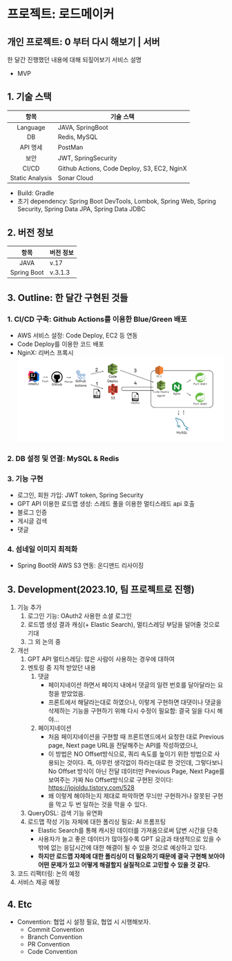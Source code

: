 # 프로젝트: 로드메이커
## 개인 프로젝트: 0 부터 다시 해보기 | 서버
한 달간 진행했던 내용에 대해 되짚어보기
서비스 설명
- MVP
## 1. 기술 스택
|       **항목**       | **기술 스택**                                   |
|:------------------:|---------------------------------------------|
|      Language      | JAVA, SpringBoot                            |
|         DB         | Redis, MySQL                                |
|       API 명세       | PostMan                                     |
|         보안         | JWT, SpringSecurity                         |
|       CI/CD        | Github Actions, Code Deploy, S3, EC2, NginX |
|  Static Analysis   | Sonar Cloud                                 |
- Build: Gradle
- 초기 dependency: Spring Boot DevTools, Lombok, Spring Web, Spring Security, Spring Data JPA, Spring Data JDBC
## 2. 버전 정보
|    **항목**     | **버전 정보** |
|:-------------:|-----------|
|     JAVA      | v.17      |
|  Spring Boot  | v.3.1.3   |
## 3. Outline: 한 달간 구현된 것들
### 1. CI/CD 구축: Github Actions를 이용한 Blue/Green 배포
   - AWS 서비스 설정: Code Deploy, EC2 등 연동
   - Code Deploy를 이용한 코드 배포
   - NginX: 리버스 프록시
![CI/CD: Blue/Green 무중단 배포](./img/cide_image.png)
### 2. DB 설정 및 연결: MySQL & Redis
### 3. 기능 구현
   - 로그인, 회원 가입: JWT token, Spring Security
   - GPT API 이용한 로드맵 생성: 스레드 풀을 이용한 멀티스레드 api 호출
   - 블로그 인증
   - 게시글 검색
   - 댓글
### 4. 섬네일 이미지 최적화
   - Spring Boot와 AWS S3 연동: 온디맨드 리사이징
## 3. Development(2023.10, 팀 프로젝트로 진행)
1. 기능 추가
   1. 로그인 기능: OAuth2 사용한 소셜 로그인
   2. 로드맵 생성 결과 캐싱(+ Elastic Search), 멀티스레딩 부담을 덜어줄 것으로 기대
   3. 그 외 논의 중
2. 개선
   1. GPT API 멀티스레딩: 많은 사람이 사용하는 경우에 대하여
   2. 멘토링 중 지적 받았던 내용
      1. 댓글
         - 페이지네이션 하면서 페이지 내에서 댓글의 일련 번호를 달아달라는 요청을 받았었음.
         - 프론트에서 해달라는대로 하였으나, 이렇게 구현하면 대댓이나 댓글을 삭제하는 기능을 구현하기 위해 다시 수정이 필요함: 결국 일을 다시 해야…
      2. 페이지네이션
         - 처음 페이지네이션을 구현할 때 프론트엔드에서 요청한 대로 Previous page, Next page URL을 전달해주는 API를 작성하였으나,
         - 이 방법은 NO Offset방식으로, 쿼리 속도를 높이기 위한 방법으로 사용되는 것이다. 즉, 아무런 생각없이 하라는대로 한 것인데, 그렇다보니 No Offset 방식이 아닌 전달 데이터만 Previous Page, Next Page를 보여주는 가짜 No Offset방식으로 구현된 것이다: https://jojoldu.tistory.com/528
         - 왜 이렇게 해야하는지 제대로 파악하면 무늬만 구현하거나 잘못된 구현을 막고 두 번 일하는 것을 막을 수 있다.
   3. QueryDSL: 검색 기능 유연화
   4. 로드맵 작성 기능 자체에 대한 폴리싱 필요: AI 프롬프팅
        - Elastic Search를 통해 캐시된 데이터를 가져옴으로써 답변 시간을 단축
        - 사용자가 늘고 좋은 데이터가 많아질수록 GPT 요금과 태생적으로 있을 수밖에 없는 응답시간에 대한 해결이 될 수 있을 것으로 예상하고 있다.
        - **하지만 로드맵 자체에 대한 폴리싱이 더 필요하기 때문에 결국 구현해 보아야 어떤 문제가 있고 어떻게 해결할지 실질적으로 고민할 수 있을 것 같다.**
3. 코드 리팩터링: 논의 예정
4. 서비스 제공 예정
## 4. Etc
- Convention: 협업 시 설정 필요, 협업 시 시행해보자.
  - Commit Convention
  - Branch Convention
  - PR Convention
  - Code Convention

